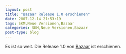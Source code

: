 ```yaml
---
layout: post
title: "Bazaar Release 1.0 erschienen"
date: 2007-12-14 21:53:19
tags: SKM,Neue Versionen,Bazaar
categories: SKM,Neue Versionen,Bazaar
post-type: blog
---
```

Es ist so weit. Die Release 1.0 von [Bazaar](http://bazaar-vcs.org "Bazaar") ist erschienen.
